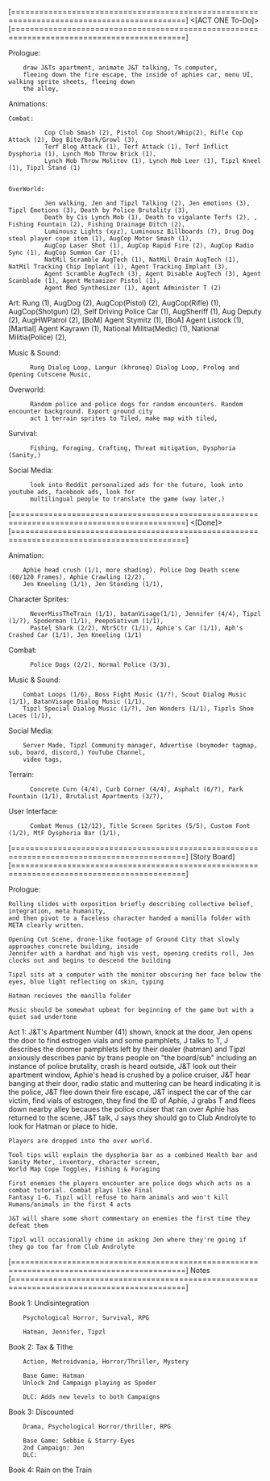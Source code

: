 
[===========================================================================================]
					<[ACT ONE To-Do]>
[===========================================================================================]


Prologue: 

        draw J&Ts apartment, animate J&T talking, Ts computer,
        fleeing down the fire escape, the inside of aphies car, menu UI, walking sprite sheets, fleeing down 
        the alley, 



Animations:

	Combat: 	

              Cop Club Smash (2), Pistol Cop Shoot/Whip(2), Rifle Cop Attack (2), Dog Bite/Bark/Growl (3), 
              Terf Blog Attack (1), Terf Attack (1), Terf Inflict Dysphoria (1), Lynch Mob Throw Brick (1), 
              Lynch Mob Throw Molitov (1), Lynch Mob Leer (1), Tipzl Kneel (1), Tipzl Stand (1)
          		

	OverWorld:	
		
              Jen walking, Jen and Tipzl Talking (2), Jen emotions (3), Tipzl Emotions (3), Death by Police Brutality (3), 
              Death by Cis Lynch Mob (1), Death to vigalante Terfs (2), , Fishing Fountain (2), Fishing Drainage Ditch (2), 
              Luminousz Lights (xyz), Luminousz Billboards (?), Drug Dog steal player cope item (1), AugCop Motor Smash (1), 
              AugCop Laser Shot (1), AugCop Rapid Fire (2), AugCop Radio Sync (1), AugCop Summon Car (1), 
              NatMil Scramble AugTech (1), NatMil Drain AugTech (1), NatMil Tracking Chip Implant (1), Agent Tracking Implant (3), 
              Agent Scramble AugTech (3), Agent Disable AugTech (3), Agent Scanblade (1), Agent Metamizer Pistol (1),
              Agent Med Synthesizer (1), Agent Administer T (2) 


Art:
              Rung (1), AugDog (2), AugCop(Pistol) (2), AugCop(Rifle) (1), AugCop(Shotgun) (2), Self Driving Police Car (1), 
            	AugSheriff (1), Aug Deputy (2), AugHWPatrol (2), [BoM] Agent Stymitz (1), [BoA] Agent Listock (1), 
            	[Martial] Agent Kayrawn (1), National Militia(Medic) (1), National Militia(Police) (2), 


Music & Sound:

          Rung Dialog Loop, Langur (khroneq) Dialog Loop, Prolog and Opening Cutscene Music, 
	


Overworld: 
            
          Random police and police dogs for random encounters. Random encounter background. Export ground city 
          act 1 terrain sprites to Tiled, make map with tiled, 


Survival: 

          Fishing, Foraging, Crafting, Threat mitigation, Dysphoria (Sanity,) 



Social Media:

          look into Reddit personalized ads for the future, look into youtube ads, facebook ads, look for 
          multilingual people to translate the game (way later,) 







[===========================================================================================]
				    	<[Done]>
[===========================================================================================]



Animation:

      	Aphie head crush (1/1, more shading), Police Dog Death scene (60/120 Frames), Aphie Crawling (2/2), 
      	Jen Kneeling (1/1), Jen Standing (1/1), 


Character Sprites:

	      NeverMissTheTrain (1/1), batanVisage(1/1), Jennifer (4/4), Tipzl (1/?), Spoderman (1/1), PeepoSativum (1/1), 
	      Pastel Shark (2/2), Ntr5Ctr (1/1), Aphie's Car (1/1), Aph's Crashed Car (1/1), Jen Kneeling (1/1)
	

Combat: 

	      Police Dogs (2/2), Normal Police (3/3), 

Music & Sound:

      	Combat Loops (1/6), Boss Fight Music (1/?), Scout Dialog Music (1/1), BatanVisage Dialog Music (1/1), 
      	Tipzl Special Dialog Music (1/?), Jen Wonders (1/1), Tipzls Shoe Laces (1/1), 


Social Media:

      	Server Made, Tipzl Community manager, Advertise (boymoder tagmap, sub, board, discord,) YouTube Channel, 
      	video tags, 


Terrain: 

	      Concrete Curn (4/4), Curb Corner (4/4), Asphalt (6/?), Park Fountain (1/1), Brutalist Apartments (3/?), 

	
User Interface:

	      Combat Menus (12/12), Title Screen Sprites (5/5), Custom Font (1/2), MtF Dysphoria Bar (1/1), 

[===========================================================================================]
                                	[Story Board]
[===========================================================================================]

Prologue: 
	
  	Rolling slides with exposition briefly describing collective belief, integration, meta humanity, 
  	and then pivot to a faceless character handed a manilla folder with META clearly written.
  
  	Opening Cut Scene, drone-like footage of Ground City that slowly approaches concrete building, inside
  	Jennifer with a hardhat and high vis vest, opening credits roll, Jen clocks out and begins to descend the building
  
  	Tipzl sits at a computer with the monitor obscuring her face below the eyes, blue light reflecting on skin, typing
  
  	Hatman recieves the manilla folder 
  
  	Music should be somewhat upbeat for beginning of the game but with a quiet sad undertone

Act 1: 
  	J&T's Apartment Number (41) shown, knock at the door, Jen opens the door to find estrogen vials and some pamphlets,
  	J talks to T, J describes the doomer pamphlets left by their dealer (hatman) and Tipzl anxiously describes 
  	panic by trans people on "the board/sub" including an instance of police brutality, 
  	crash is heard outside, J&T look out their apartment window, Aphie's head is crushed by a police cruiser, 
  	J&T hear banging at their door, radio static and muttering can be heard indicating it is the police,
  	J&T flee down their fire escape, J&T inspect the car of the car victim, find vials of estrogen, they find the 
  	ID of Aphie, J grabs T and flees down nearby alley becaues the police cruiser that ran over
  	Aphie has returned to the scene, J&T talk, J says they should go to Club Androlyte to look for Hatman or place to 
  	hide. 
  
  	Players are dropped into the over world. 
  
  	Tool tips will explain the dysphoria bar as a combined Health bar and Sanity Meter, inventory, character screen, 
  	World Map Cope Toggles, Fishing & Foraging
  
  	First enemies the players encounter are police dogs which acts as a combat tutorial. Combat plays like Final 
  	Fantasy 1-6. Tipzl will refuse to harm animals and won't kill Humans/animals in the first 4 acts
  
  	J&T will share some short commentary on enemies the first time they defeat them 
  
  	Tipzl will occasionally chime in asking Jen where they're going if they go too far from Club Androlyte




[===========================================================================================]
                                            Notes
[===========================================================================================]

Book 1: Undisintegration
	
		Psychological Horror, Survival, RPG
		
		Hatman, Jennifer, Tipzl

Book 2: Tax & Tithe
		
		Action, Metroidvania, Horror/Thriller, Mystery

		Base Game: Hatman
		Unlock 2nd Campaign playing as Spoder

		DLC: Adds new levels to both Campaigns
	
Book 3: Discounted

		Drama, Psychological Horror/thriller, RPG
		
		Base Game: Sebbie & Starry-Eyes
		2nd Campaign: Jen
		DLC: 

Book 4: Rain on the Train 
